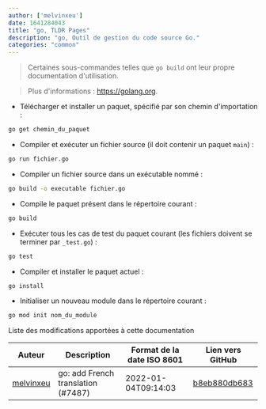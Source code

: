 ```yaml
---
author: ['melvinxeu']
date: 1641284043
title: "go, TLDR Pages"
description: "go, Outil de gestion du code source Go."
categories: "common"
---
```

> Certaines sous-commandes telles que `go build` ont leur propre documentation d'utilisation.

> Plus d'informations : <https://golang.org>.

- Télécharger et installer un paquet, spécifié par son chemin d'importation :

```bash
go get chemin_du_paquet
```

- Compiler et exécuter un fichier source (il doit contenir un paquet `main`) :

```bash
go run fichier.go
```

- Compiler un fichier source dans un exécutable nommé :

```bash
go build -o executable fichier.go
```

- Compile le paquet présent dans le répertoire courant :

```bash
go build
```

- Exécuter tous les cas de test du paquet courant (les fichiers doivent se terminer par `_test.go`) :

```bash
go test
```

- Compiler et installer le paquet actuel :

```bash
go install
```

- Initialiser un nouveau module dans le répertoire courant :

```bash
go mod init nom_du_module
```
Liste des modifications apportées à cette documentation


Auteur | Description | Format de la date ISO 8601 | Lien vers GitHub
------|-----|-----|-----
[melvinxeu](mailto:63373444+melvinxeu@users.noreply.github.com) | go: add French translation (#7487) | 2022-01-04T09:14:03 | [b8eb880db683](https://github.com/tldr-pages/tldr/commit/b8eb880db6835040a6c10edfc78c711a53067b33)

